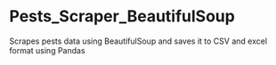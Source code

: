 # Pests_Scraper_BeautifulSoup
Scrapes pests data using BeautifulSoup and saves it to CSV and excel format using Pandas
    

